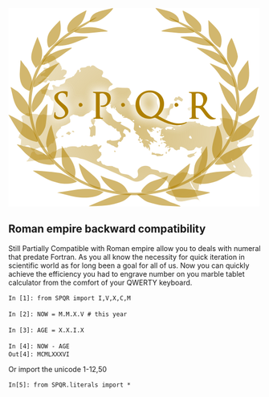 ![spqr logo](docs/logo.png)

## Roman empire backward compatibility 

Still Partially Compatible with Roman empire allow you to deals with numeral
that predate Fortran.  As you all know the necessity for quick iteration in
scientific world as for long been a goal for all of us.  Now you can quickly
achieve the efficiency you had to engrave number on you marble tablet
calculator from the comfort of your QWERTY keyboard. 


```
In [1]: from SPQR import I,V,X,C,M

In [2]: NOW = M.M.X.V # this year

In [3]: AGE = X.X.I.X

In [4]: NOW - AGE
Out[4]: MCMLXXXVI
```

Or import the unicode 1-12,50

```
In[5]: from SPQR.literals import *
```
